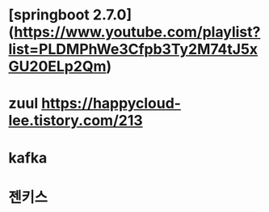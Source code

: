 # [springboot 2.7.0] (https://www.youtube.com/playlist?list=PLDMPhWe3Cfpb3Ty2M74tJ5xGU20ELp2Qm)
# zuul https://happycloud-lee.tistory.com/213
# kafka
# 젠키스
